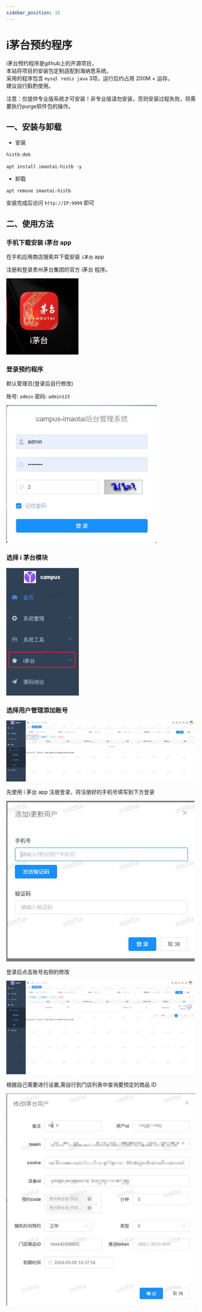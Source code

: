 ```yaml
---
sidebar_position: 15
---
```


# i茅台预约程序

i茅台预约程序是github上的开源项目，  
本站将项目的安装包定制适配到海纳思系统。  
采用的程序包含 `mysql redis java` 3项，运行后约占用 200M + 运存。  
建议自行斟酌使用。  

注意：仅提供专业版系统才可安装！非专业版请勿安装，否则安装过程失败，将需要执行purge软件包的操作。  


## 一、安装与卸载

- 安装

```shell
histb-deb

apt install imaotai-histb -y
```
- 卸载

```shell
apt remove imaotai-histb
```

安装完成后访问 `http://IP:9999` 即可

## 二、使用方法

### 手机下载安装 i茅台 app

在手机应用商店搜索并下载安装 `i茅台` app  

注册和登录贵州茅台集团的官方 i茅台 程序。

![](./img/imaotai.png)

 
### 登录预约程序

默认管理员(登录后自行修改)

账号: `admin` 密码: `admin123`  

![](./img/imaotai1.jpg)

### 选择 i 茅台模块

![](./img/imaotai2.jpg)

### 选择用户管理添加账号

![](./img/imaotai3.jpg)

先使用 i 茅台 app 注册登录，将注册好的手机号填写到下方登录

![](./img/imaotai4.jpg)

登录后点击账号右侧的修改

![](./img/imaotai5.jpg)

根据自己需要进行设置,需自行到门店列表中查询要预定的商品 ID

![](./img/imaotai6.jpg)
